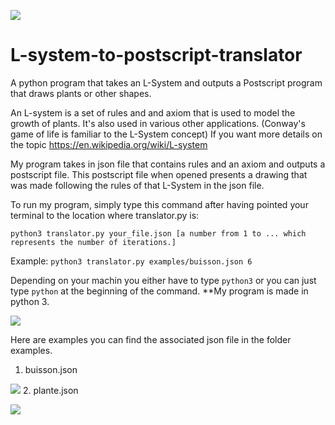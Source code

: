 ![](https://i.ibb.co/yPFQFtj/rsz-202002021605511000.jpg)

# L-system-to-postscript-translator
A python program that takes an L-System and outputs a Postscript program that draws plants or other shapes.

An L-system is a set of rules and and axiom that is used to model the growth of plants. It's also used in various other applications. (Conway's game of life is familiar to the L-System concept) If you want more details on the topic https://en.wikipedia.org/wiki/L-system


My program takes in json file that contains rules and an axiom and outputs a postscript file.
This postscript file when opened presents a drawing that was made following the rules of that L-System in the json file.

To run my program, simply type this command after having pointed your terminal to the location where translator.py is:

`python3 translator.py your_file.json [a number from 1 to ... which represents the number of iterations.]`

Example:
`python3 translator.py examples/buisson.json 6`

Depending on your machin you either have to type `python3` or you can just type `python` at the beginning of the command.
**My program is made in python 3.

![](https://i.ibb.co/g9hF6jL/202002021605511001.jpg)

Here are examples you can find the associated json file in the folder examples.

1. buisson.json

![](https://i.ibb.co/qdMbFFc/buissonjson.png)
2. plante.json 

![](https://i.ibb.co/bK5yPfQ/plantejson.png)
